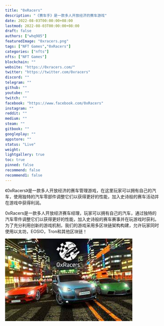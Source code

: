```yaml
---
title: "0xRacers"
description: "《赛车手》是一款多人开放经济的赛车游戏"
date: 2022-08-03T00:00:00+08:00
lastmod: 2022-08-03T00:00:00+08:00
draft: false
authors: ["whq985"]
featuredImage: "0xracers.png"
tags: ["NFT Games","0xRacers"]
categories: ["nfts"]
nfts: ["NFT Games"]
blockchain: ""
website: "https://0xracers.com/"
twitter: "https://twitter.com/0xracers"
discord: ""
telegram: ""
github: ""
youtube: ""
twitch: ""
facebook: "https://www.facebook.com/0xRacers"
instagram: ""
reddit: ""
medium: ""
steam: ""
gitbook: ""
googleplay: ""
appstore: ""
status: "Live"
weight: 
lightgallery: true
toc: true
pinned: false
recommend: false
recommend1: false
---
```

<p>《0xRacers》是一款多人开放经济的赛车管理游戏，在这里玩家可以拥有自己的汽车，使用独特的汽车零部件调整它们以获得更好的性能，加入史诗般的赛车活动并在游戏中获得利润。</p>

0xRacers是一款多人开放经济赛车经理，玩家可以拥有自己的汽车，通过独特的汽车零件调整它们以获得更好的性能，加入史诗般的赛车赛事并在玩游戏时获利。为了充分利用创新的游戏机制，我们的游戏采用多区块链架构构建，允许玩家同时使用以太坊，EOSIO，Tron和其他区块链！

<img src="1.jpg" alt="1" style="zoom:150%;" />
